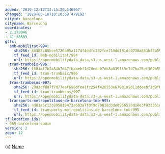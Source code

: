 ```yaml
---
added: '2019-12-12T13:15:29.146667'
changed: '2020-03-10T10:10:58.479192'
cityid: barcelona
cityname: Barcelona
coordinates:
- 2.170046
- 41.38693
gtfs:
  amb-mobilitat-994:
    sha256: 88382c85bce5726a05a1174f4ddfc232fce719dd181dc0730a883bf5b5984b71
    tf_feed_id: amb-mobilitat/994
    url: https://openmobilitydata-data.s3-us-west-1.amazonaws.com/public/feeds/amb-mobilitat/994/20200310/gtfs.zip
  tram-trambaix-996:
    sha256: f681af7b2a84b7d47fbabebf1d76cdeb7db8a8391f3c7d7ba23ef369b5560e67
    tf_feed_id: tram-trambaix/996
    url: https://openmobilitydata-data.s3-us-west-1.amazonaws.com/public/feeds/tram-trambaix/996/20200225/gtfs.zip
  tram-trambesos-997:
    sha256: 28a3cf8d7f7d77eaf690dfea1fc254f420553e67031a9d11ddeebf2d9f6a7cf8
    tf_feed_id: tram-trambesos/997
    url: https://openmobilitydata-data.s3-us-west-1.amazonaws.com/public/feeds/tram-trambesos/997/20200114/gtfs.zip
  transports-metropolitans-de-barcelona-tmb-995:
    sha256: ad81a5c13c895819473a603a7f0f9d79838d3de8956528d18e3f823361d6cb94
    tf_feed_id: transports-metropolitans-de-barcelona-tmb/995
    url: https://openmobilitydata-data.s3-us-west-1.amazonaws.com/public/feeds/transports-metropolitans-de-barcelona-tmb/995/20200306/gtfs.zip
tf_location_ids:
- 669-barcelona-spain
version: 2
zoom: 12
---
```


(c) [Name](http://)